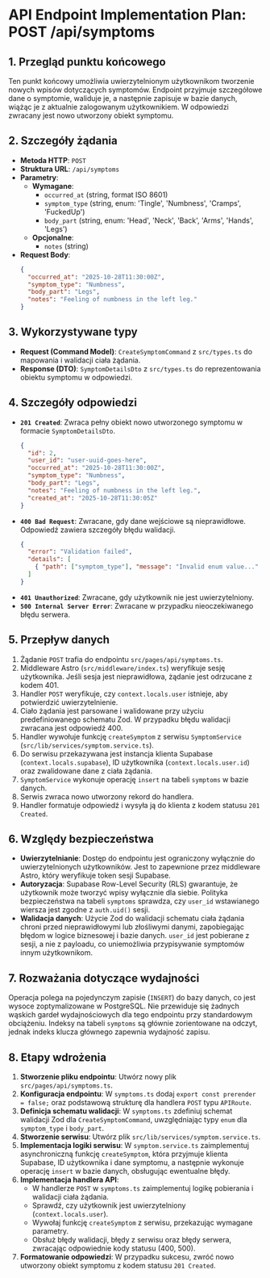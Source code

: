 # API Endpoint Implementation Plan: POST /api/symptoms

## 1. Przegląd punktu końcowego
Ten punkt końcowy umożliwia uwierzytelnionym użytkownikom tworzenie nowych wpisów dotyczących symptomów. Endpoint przyjmuje szczegółowe dane o symptomie, waliduje je, a następnie zapisuje w bazie danych, wiążąc je z aktualnie zalogowanym użytkownikiem. W odpowiedzi zwracany jest nowo utworzony obiekt symptomu.

## 2. Szczegóły żądania
- **Metoda HTTP**: `POST`
- **Struktura URL**: `/api/symptoms`
- **Parametry**:
  - **Wymagane**:
    - `occurred_at` (string, format ISO 8601)
    - `symptom_type` (string, enum: 'Tingle', 'Numbness', 'Cramps', 'FuckedUp')
    - `body_part` (string, enum: 'Head', 'Neck', 'Back', 'Arms', 'Hands', 'Legs')
  - **Opcjonalne**:
    - `notes` (string)
- **Request Body**:
  ```json
  {
    "occurred_at": "2025-10-28T11:30:00Z",
    "symptom_type": "Numbness",
    "body_part": "Legs",
    "notes": "Feeling of numbness in the left leg."
  }
  ```

## 3. Wykorzystywane typy
- **Request (Command Model)**: `CreateSymptomCommand` z `src/types.ts` do mapowania i walidacji ciała żądania.
- **Response (DTO)**: `SymptomDetailsDto` z `src/types.ts` do reprezentowania obiektu symptomu w odpowiedzi.

## 4. Szczegóły odpowiedzi
- **`201 Created`**: Zwraca pełny obiekt nowo utworzonego symptomu w formacie `SymptomDetailsDto`.
  ```json
  {
    "id": 2,
    "user_id": "user-uuid-goes-here",
    "occurred_at": "2025-10-28T11:30:00Z",
    "symptom_type": "Numbness",
    "body_part": "Legs",
    "notes": "Feeling of numbness in the left leg.",
    "created_at": "2025-10-28T11:30:05Z"
  }
  ```
- **`400 Bad Request`**: Zwracane, gdy dane wejściowe są nieprawidłowe. Odpowiedź zawiera szczegóły błędu walidacji.
  ```json
  {
    "error": "Validation failed",
    "details": [
      { "path": ["symptom_type"], "message": "Invalid enum value..." }
    ]
  }
  ```
- **`401 Unauthorized`**: Zwracane, gdy użytkownik nie jest uwierzytelniony.
- **`500 Internal Server Error`**: Zwracane w przypadku nieoczekiwanego błędu serwera.

## 5. Przepływ danych
1.  Żądanie `POST` trafia do endpointu `src/pages/api/symptoms.ts`.
2.  Middleware Astro (`src/middleware/index.ts`) weryfikuje sesję użytkownika. Jeśli sesja jest nieprawidłowa, żądanie jest odrzucane z kodem 401.
3.  Handler `POST` weryfikuje, czy `context.locals.user` istnieje, aby potwierdzić uwierzytelnienie.
4.  Ciało żądania jest parsowane i walidowane przy użyciu predefiniowanego schematu Zod. W przypadku błędu walidacji zwracana jest odpowiedź 400.
5.  Handler wywołuje funkcję `createSymptom` z serwisu `SymptomService` (`src/lib/services/symptom.service.ts`).
6.  Do serwisu przekazywana jest instancja klienta Supabase (`context.locals.supabase`), ID użytkownika (`context.locals.user.id`) oraz zwalidowane dane z ciała żądania.
7.  `SymptomService` wykonuje operację `insert` na tabeli `symptoms` w bazie danych.
8.  Serwis zwraca nowo utworzony rekord do handlera.
9.  Handler formatuje odpowiedź i wysyła ją do klienta z kodem statusu `201 Created`.

## 6. Względy bezpieczeństwa
- **Uwierzytelnianie**: Dostęp do endpointu jest ograniczony wyłącznie do uwierzytelnionych użytkowników. Jest to zapewnione przez middleware Astro, który weryfikuje token sesji Supabase.
- **Autoryzacja**: Supabase Row-Level Security (RLS) gwarantuje, że użytkownik może tworzyć wpisy wyłącznie dla siebie. Polityka bezpieczeństwa na tabeli `symptoms` sprawdza, czy `user_id` wstawianego wiersza jest zgodne z `auth.uid()` sesji.
- **Walidacja danych**: Użycie Zod do walidacji schematu ciała żądania chroni przed nieprawidłowymi lub złośliwymi danymi, zapobiegając błędom w logice biznesowej i bazie danych. `user_id` jest pobierane z sesji, a nie z payloadu, co uniemożliwia przypisywanie symptomów innym użytkownikom.

## 7. Rozważania dotyczące wydajności
Operacja polega na pojedynczym zapisie (`INSERT`) do bazy danych, co jest wysoce zoptymalizowane w PostgreSQL. Nie przewiduje się żadnych wąskich gardeł wydajnościowych dla tego endpointu przy standardowym obciążeniu. Indeksy na tabeli `symptoms` są głównie zorientowane na odczyt, jednak indeks klucza głównego zapewnia wydajność zapisu.

## 8. Etapy wdrożenia
1.  **Stworzenie pliku endpointu**: Utwórz nowy plik `src/pages/api/symptoms.ts`.
2.  **Konfiguracja endpointu**: W `symptoms.ts` dodaj `export const prerender = false;` oraz podstawową strukturę dla handlera `POST` typu `APIRoute`.
3.  **Definicja schematu walidacji**: W `symptoms.ts` zdefiniuj schemat walidacji Zod dla `CreateSymptomCommand`, uwzględniając typy `enum` dla `symptom_type` i `body_part`.
4.  **Stworzenie serwisu**: Utwórz plik `src/lib/services/symptom.service.ts`.
5.  **Implementacja logiki serwisu**: W `symptom.service.ts` zaimplementuj asynchroniczną funkcję `createSymptom`, która przyjmuje klienta Supabase, ID użytkownika i dane symptomu, a następnie wykonuje operację `insert` w bazie danych, obsługując ewentualne błędy.
6.  **Implementacja handlera API**:
    - W handlerze `POST` w `symptoms.ts` zaimplementuj logikę pobierania i walidacji ciała żądania.
    - Sprawdź, czy użytkownik jest uwierzytelniony (`context.locals.user`).
    - Wywołaj funkcję `createSymptom` z serwisu, przekazując wymagane parametry.
    - Obsłuż błędy walidacji, błędy z serwisu oraz błędy serwera, zwracając odpowiednie kody statusu (400, 500).
7.  **Formatowanie odpowiedzi**: W przypadku sukcesu, zwróć nowo utworzony obiekt symptomu z kodem statusu `201 Created`.
